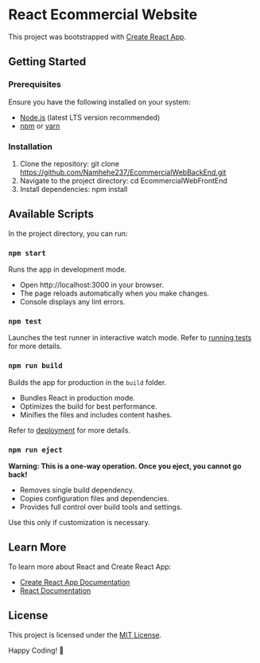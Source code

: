 # React Ecommercial Website

This project was bootstrapped with [Create React App](https://github.com/facebook/create-react-app).

## Getting Started

### Prerequisites
Ensure you have the following installed on your system:
- [Node.js](https://nodejs.org/) (latest LTS version recommended)
- [npm](https://www.npmjs.com/) or [yarn](https://yarnpkg.com/)

### Installation

1. Clone the repository:
   git clone https://github.com/Namhehe237/EcommercialWebBackEnd.git
2. Navigate to the project directory:
   cd EcommercialWebFrontEnd
3. Install dependencies:
   npm install

## Available Scripts

In the project directory, you can run:

### `npm start`

Runs the app in development mode.
- Open http://localhost:3000 in your browser.
- The page reloads automatically when you make changes.
- Console displays any lint errors.

### `npm test`

Launches the test runner in interactive watch mode.
Refer to [running tests](https://facebook.github.io/create-react-app/docs/running-tests) for more details.

### `npm run build`

Builds the app for production in the `build` folder.
- Bundles React in production mode.
- Optimizes the build for best performance.
- Minifies the files and includes content hashes.

Refer to [deployment](https://facebook.github.io/create-react-app/docs/deployment) for more details.

### `npm run eject`

**Warning: This is a one-way operation. Once you eject, you cannot go back!**

- Removes single build dependency.
- Copies configuration files and dependencies.
- Provides full control over build tools and settings.

Use this only if customization is necessary.

## Learn More

To learn more about React and Create React App:
- [Create React App Documentation](https://facebook.github.io/create-react-app/docs/getting-started)
- [React Documentation](https://reactjs.org/)

## License

This project is licensed under the [MIT License](LICENSE).



Happy Coding! 🚀

